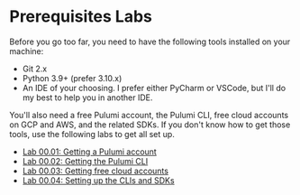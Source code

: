 # Prerequisites Labs

Before you go too far, you need to have the following tools installed on your machine:
* Git 2.x
* Python 3.9+ (prefer 3.10.x)
* An IDE of your choosing. I prefer either PyCharm or VSCode, but I'll do my best to help you in another IDE.

You'll also need a free Pulumi account, the Pulumi CLI, free cloud accounts on GCP and AWS, and the related SDKs. If you don't know how to get those tools, use the following labs to get all set up.

- [Lab 00.01: Getting a Pulumi account](./00.01/README.md)
- [Lab 00.02: Getting the Pulumi CLI](./00.02/README.md)
- [Lab 00.03: Getting free cloud accounts](./00.03/README.md)
- [Lab 00.04: Setting up the CLIs and SDKs](./00.04/README.md)
